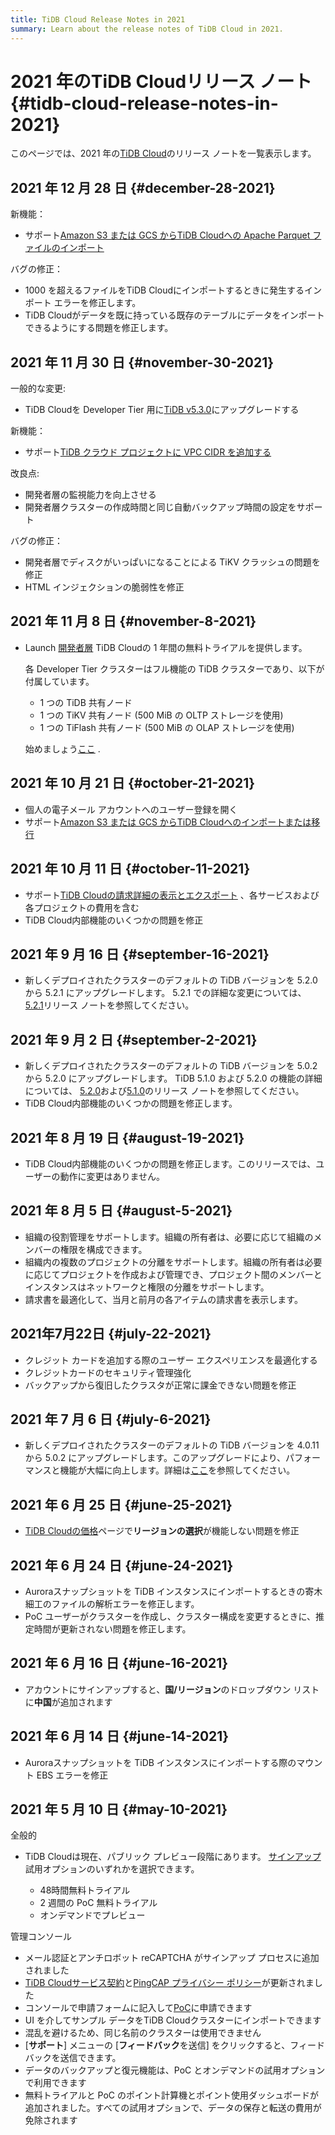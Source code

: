 ```yaml
---
title: TiDB Cloud Release Notes in 2021
summary: Learn about the release notes of TiDB Cloud in 2021.
---
```


# 2021 年のTiDB Cloudリリース ノート {#tidb-cloud-release-notes-in-2021}

このページでは、2021 年の[TiDB Cloud](https://en.pingcap.com/tidb-cloud/)のリリース ノートを一覧表示します。

## 2021 年 12 月 28 日 {#december-28-2021}

新機能：

-   サポート[Amazon S3 または GCS からTiDB Cloudへの Apache Parquet ファイルのインポート](/tidb-cloud/import-parquet-files.md)

バグの修正：

-   1000 を超えるファイルをTiDB Cloudにインポートするときに発生するインポート エラーを修正します。
-   TiDB Cloudがデータを既に持っている既存のテーブルにデータをインポートできるようにする問題を修正します。

## 2021 年 11 月 30 日 {#november-30-2021}

一般的な変更:

-   TiDB Cloudを Developer Tier 用に[TiDB v5.3.0](https://docs.pingcap.com/tidb/stable/release-5.3.0)にアップグレードする

新機能：

-   サポート[TiDB クラウド プロジェクトに VPC CIDR を追加する](/tidb-cloud/set-up-vpc-peering-connections.md)

改良点:

-   開発者層の監視能力を向上させる
-   開発者層クラスターの作成時間と同じ自動バックアップ時間の設定をサポート

バグの修正：

-   開発者層でディスクがいっぱいになることによる TiKV クラッシュの問題を修正
-   HTML インジェクションの脆弱性を修正

## 2021 年 11 月 8 日 {#november-8-2021}

-   Launch [開発者層](/tidb-cloud/select-cluster-tier.md#developer-tier) TiDB Cloudの 1 年間の無料トライアルを提供します。

    各 Developer Tier クラスターはフル機能の TiDB クラスターであり、以下が付属しています。

    -   1 つの TiDB 共有ノード
    -   1 つの TiKV 共有ノード (500 MiB の OLTP ストレージを使用)
    -   1 つの TiFlash 共有ノード (500 MiB の OLAP ストレージを使用)

    始めましょう[ここ](/tidb-cloud/tidb-cloud-quickstart.md) .

## 2021 年 10 月 21 日 {#october-21-2021}

-   個人の電子メール アカウントへのユーザー登録を開く
-   サポート[Amazon S3 または GCS からTiDB Cloudへのインポートまたは移行](/tidb-cloud/migrate-from-amazon-s3-or-gcs.md)

## 2021 年 10 月 11 日 {#october-11-2021}

-   サポート[TiDB Cloudの請求詳細の表示とエクスポート](/tidb-cloud/tidb-cloud-billing.md#billing-details) 、各サービスおよび各プロジェクトの費用を含む
-   TiDB Cloud内部機能のいくつかの問題を修正

## 2021 年 9 月 16 日 {#september-16-2021}

-   新しくデプロイされたクラスターのデフォルトの TiDB バージョンを 5.2.0 から 5.2.1 にアップグレードします。 5.2.1 での詳細な変更については、 [5.2.1](https://docs.pingcap.com/tidb/stable/release-5.2.1)リリース ノートを参照してください。

## 2021 年 9 月 2 日 {#september-2-2021}

-   新しくデプロイされたクラスターのデフォルトの TiDB バージョンを 5.0.2 から 5.2.0 にアップグレードします。 TiDB 5.1.0 および 5.2.0 の機能の詳細については、 [5.2.0](https://docs.pingcap.com/tidb/stable/release-5.2.0)および[5.1.0](https://docs.pingcap.com/tidb/stable/release-5.1.0)のリリース ノートを参照してください。
-   TiDB Cloud内部機能のいくつかの問題を修正します。

## 2021 年 8 月 19 日 {#august-19-2021}

-   TiDB Cloud内部機能のいくつかの問題を修正します。このリリースでは、ユーザーの動作に変更はありません。

## 2021 年 8 月 5 日 {#august-5-2021}

-   組織の役割管理をサポートします。組織の所有者は、必要に応じて組織のメンバーの権限を構成できます。
-   組織内の複数のプロジェクトの分離をサポートします。組織の所有者は必要に応じてプロジェクトを作成および管理でき、プロジェクト間のメンバーとインスタンスはネットワークと権限の分離をサポートします。
-   請求書を最適化して、当月と前月の各アイテムの請求書を表示します。

## 2021年7月22日 {#july-22-2021}

-   クレジット カードを追加する際のユーザー エクスペリエンスを最適化する
-   クレジットカードのセキュリティ管理強化
-   バックアップから復旧したクラスタが正常に課金できない問題を修正

## 2021 年 7 月 6 日 {#july-6-2021}

-   新しくデプロイされたクラスターのデフォルトの TiDB バージョンを 4.0.11 から 5.0.2 にアップグレードします。このアップグレードにより、パフォーマンスと機能が大幅に向上します。詳細は[ここ](https://docs.pingcap.com/tidb/stable/release-5.0.0)を参照してください。

## 2021 年 6 月 25 日 {#june-25-2021}

-   [TiDB Cloudの価格](https://en.pingcap.com/products/tidbcloud/pricing/)ページで**リージョンの選択**が機能しない問題を修正

## 2021 年 6 月 24 日 {#june-24-2021}

-   Auroraスナップショットを TiDB インスタンスにインポートするときの寄木細工のファイルの解析エラーを修正します。
-   PoC ユーザーがクラスターを作成し、クラスター構成を変更するときに、推定時間が更新されない問題を修正します。

## 2021 年 6 月 16 日 {#june-16-2021}

-   アカウントにサインアップすると、**国/リージョン**のドロップダウン リストに<strong>中国</strong>が追加されます

## 2021 年 6 月 14 日 {#june-14-2021}

-   Auroraスナップショットを TiDB インスタンスにインポートする際のマウント EBS エラーを修正

## 2021 年 5 月 10 日 {#may-10-2021}

全般的

-   TiDB Cloudは現在、パブリック プレビュー段階にあります。 [サインアップ](https://tidbcloud.com/signup)試用オプションのいずれかを選択できます。

    -   48時間無料トライアル
    -   2 週間の PoC 無料トライアル
    -   オンデマンドでプレビュー

管理コンソール

-   メール認証とアンチロボット reCAPTCHA がサインアップ プロセスに追加されました
-   [TiDB Cloudサービス契約](https://pingcap.com/legal/tidb-cloud-services-agreement)と[PingCAP プライバシー ポリシー](https://pingcap.com/legal/privacy-policy/)が更新されました
-   コンソールで申請フォームに記入して[PoC](/tidb-cloud/tidb-cloud-poc.md)に申請できます
-   UI を介してサンプル データをTiDB Cloudクラスターにインポートできます
-   混乱を避けるため、同じ名前のクラスターは使用できません
-   [**サポート**] メニューの [<strong>フィードバック</strong>を送信] をクリックすると、フィードバックを送信できます。
-   データのバックアップと復元機能は、PoC とオンデマンドの試用オプションで利用できます
-   無料トライアルと PoC のポイント計算機とポイント使用ダッシュボードが追加されました。すべての試用オプションで、データの保存と転送の費用が免除されます
